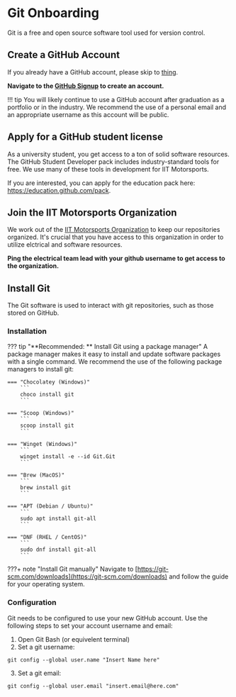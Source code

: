 # Git Onboarding

Git is a free and open source software tool used for version control. 

## Create a GitHub Account

If you already have a GitHub account, please skip to [thing]().

**Navigate to the [GitHub Signup](https://github.com/signup) to create an account.**

!!! tip
    You will likely continue to use a GitHub account after graduation as a portfolio or in the industry. We recommend the use of a personal email and an appropriate username as this account will be public.

## Apply for a GitHub student license

As a university student, you get access to a ton of solid software resources. The GitHub Student Developer pack includes industry-standard tools for free. We use many of these tools in development for IIT Motorsports.

If you are interested, you can apply for the education pack here: https://education.github.com/pack.

## Join the IIT Motorsports Organization

We work out of the [IIT Motorsports Organization](https://github.com/iitmotorsports) to keep our repositories organized. It's crucial that you have access to this organization in order to utilize elctrical and software resources.

**Ping the electrical team lead with your github username to get access to the organization.**

## Install Git
The Git software is used to interact with git repositories, such as those stored on GitHub.

### Installation

??? tip "**Recommended: ** Install Git using a package manager"
    A package manager makes it easy to install and update software packages with a single command. We recommend the use of the following package managers to install git:
    
    === "Chocolatey (Windows)"
        ```
        choco install git
        ```

    === "Scoop (Windows)"
        ```
        scoop install git
        ```

    === "Winget (Windows)"
        ```
        winget install -e --id Git.Git
        ```

    === "Brew (MacOS)"
        ```
        brew install git
        ```

    === "APT (Debian / Ubuntu)"
        ```
        sudo apt install git-all
        ```

    === "DNF (RHEL / CentOS)"
        ```
        sudo dnf install git-all
        ```

???+ note "Install Git manually"
    Navigate to [https://git-scm.com/downloads](https://git-scm.com/downloads) and follow the guide for your operating system.

### Configuration

Git needs to be configured to use your new GitHub account. Use the following steps to set your account username and email:

1. Open Git Bash (or equivelent terminal)
2. Set a git username:
```
git config --global user.name "Insert Name here"
```
3. Set a git email:
```
git config --global user.email "insert.email@here.com"
```